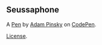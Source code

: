 Seussaphone
-----------


A [Pen](http://codepen.io/adampinsky/pen/MyYwGy) by [Adam Pinsky](http://codepen.io/adampinsky) on [CodePen](http://codepen.io/).

[License](http://codepen.io/adampinsky/pen/MyYwGy/license).